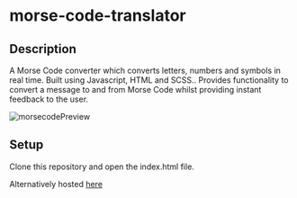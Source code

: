 # morse-code-translator

## Description
A Morse Code converter which converts letters, numbers and symbols in real time. Built using Javascript, HTML and SCSS..
Provides functionality to convert a message to and from Morse Code whilst providing instant feedback to the user.

![morsecodePreview](https://user-images.githubusercontent.com/93106408/201288736-db035b55-3dbe-4063-ae89-7aca0c1e94fc.JPG)

## Setup
Clone this repository and open the index.html file.

Alternatively hosted [here](https://morsecode-translator-app.netlify.app)


